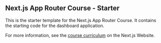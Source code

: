 <!--
 * @Copyright (c): Knowdee All rights reserved.
 * @Description: Type your file description
 * @Author: Type your email address
 * @LastEditors: wangwz@knowdee.com
 * @Date: 2024-04-22 18:02:17
 * @LastEditTime: 2024-04-22 18:02:33
 * @FilePath: /nextjs-dashboard/README.md
-->
## Next.js App Router Course - Starter

This is the starter template for the Next.js App Router Course. It contains the starting code for the dashboard application.

For more information, see the [course curriculum](https://nextjs.org/learn) on the Next.js Website.
